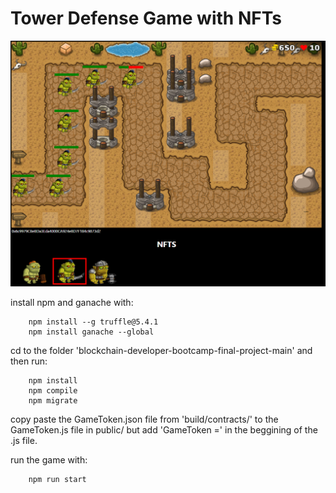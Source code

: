 # Tower Defense Game with NFTs

![game](./public/img/img.png)

install npm and ganache with:

```
    npm install --g truffle@5.4.1
    npm install ganache --global
```

cd to the folder 'blockchain-developer-bootcamp-final-project-main' and then run:

```
    npm install
    npm compile
    npm migrate
```

copy paste the GameToken.json file from 'build/contracts/' to the GameToken.js file in public/ but add 'GameToken =' in the beggining of the .js file. 

run the game with:
```
    npm run start
```